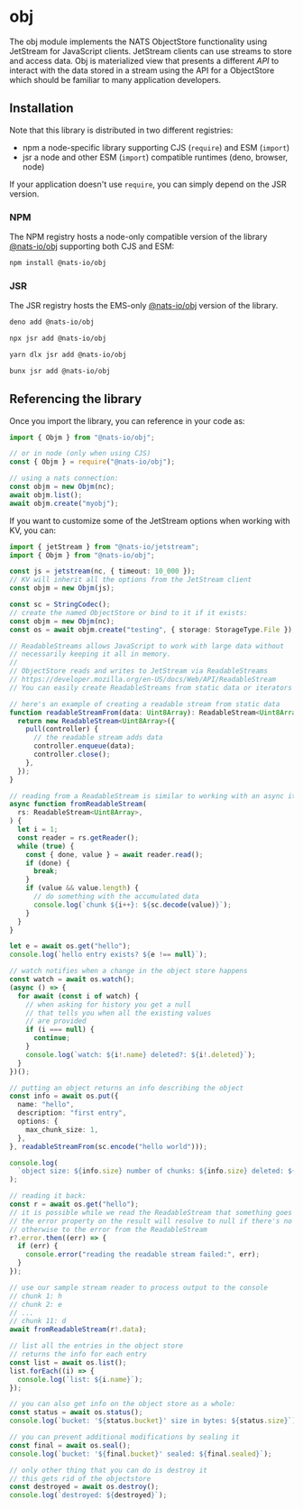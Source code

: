 # obj

The obj module implements the NATS ObjectStore functionality using JetStream for
JavaScript clients. JetStream clients can use streams to store and access data.
Obj is materialized view that presents a different _API_ to interact with the
data stored in a stream using the API for a ObjectStore which should be familiar
to many application developers.

## Installation

Note that this library is distributed in two different registries:

- npm a node-specific library supporting CJS (`require`) and ESM (`import`)
- jsr a node and other ESM (`import`) compatible runtimes (deno, browser, node)

If your application doesn't use `require`, you can simply depend on the JSR
version.

### NPM

The NPM registry hosts a node-only compatible version of the library
[@nats-io/obj](https://www.npmjs.com/package/@nats-io/obj) supporting both CJS
and ESM:

```bash
npm install @nats-io/obj
```

### JSR

The JSR registry hosts the EMS-only [@nats-io/obj](https://jsr.io/@nats-io/obj)
version of the library.

```bash
deno add @nats-io/obj
```

```bash
npx jsr add @nats-io/obj
```

```bash
yarn dlx jsr add @nats-io/obj
```

```bash
bunx jsr add @nats-io/obj
```

## Referencing the library

Once you import the library, you can reference in your code as:

```javascript
import { Objm } from "@nats-io/obj";

// or in node (only when using CJS)
const { Objm } = require("@nats-io/obj");

// using a nats connection:
const objm = new Objm(nc);
await objm.list();
await objm.create("myobj");
```

If you want to customize some of the JetStream options when working with KV, you
can:

```typescript
import { jetStream } from "@nats-io/jetstream";
import { Objm } from "@nats-io/obj";

const js = jetstream(nc, { timeout: 10_000 });
// KV will inherit all the options from the JetStream client
const objm = new Objm(js);
```

```typescript
const sc = StringCodec();
// create the named ObjectStore or bind to it if it exists:
const objm = new Objm(nc);
const os = await objm.create("testing", { storage: StorageType.File });

// ReadableStreams allows JavaScript to work with large data without
// necessarily keeping it all in memory.
//
// ObjectStore reads and writes to JetStream via ReadableStreams
// https://developer.mozilla.org/en-US/docs/Web/API/ReadableStream
// You can easily create ReadableStreams from static data or iterators

// here's an example of creating a readable stream from static data
function readableStreamFrom(data: Uint8Array): ReadableStream<Uint8Array> {
  return new ReadableStream<Uint8Array>({
    pull(controller) {
      // the readable stream adds data
      controller.enqueue(data);
      controller.close();
    },
  });
}

// reading from a ReadableStream is similar to working with an async iterator:
async function fromReadableStream(
  rs: ReadableStream<Uint8Array>,
) {
  let i = 1;
  const reader = rs.getReader();
  while (true) {
    const { done, value } = await reader.read();
    if (done) {
      break;
    }
    if (value && value.length) {
      // do something with the accumulated data
      console.log(`chunk ${i++}: ${sc.decode(value)}`);
    }
  }
}

let e = await os.get("hello");
console.log(`hello entry exists? ${e !== null}`);

// watch notifies when a change in the object store happens
const watch = await os.watch();
(async () => {
  for await (const i of watch) {
    // when asking for history you get a null
    // that tells you when all the existing values
    // are provided
    if (i === null) {
      continue;
    }
    console.log(`watch: ${i!.name} deleted?: ${i!.deleted}`);
  }
})();

// putting an object returns an info describing the object
const info = await os.put({
  name: "hello",
  description: "first entry",
  options: {
    max_chunk_size: 1,
  },
}, readableStreamFrom(sc.encode("hello world")));

console.log(
  `object size: ${info.size} number of chunks: ${info.size} deleted: ${info.deleted}`,
);

// reading it back:
const r = await os.get("hello");
// it is possible while we read the ReadableStream that something goes wrong
// the error property on the result will resolve to null if there's no error
// otherwise to the error from the ReadableStream
r?.error.then((err) => {
  if (err) {
    console.error("reading the readable stream failed:", err);
  }
});

// use our sample stream reader to process output to the console
// chunk 1: h
// chunk 2: e
// ...
// chunk 11: d
await fromReadableStream(r!.data);

// list all the entries in the object store
// returns the info for each entry
const list = await os.list();
list.forEach((i) => {
  console.log(`list: ${i.name}`);
});

// you can also get info on the object store as a whole:
const status = await os.status();
console.log(`bucket: '${status.bucket}' size in bytes: ${status.size}`);

// you can prevent additional modifications by sealing it
const final = await os.seal();
console.log(`bucket: '${final.bucket}' sealed: ${final.sealed}`);

// only other thing that you can do is destroy it
// this gets rid of the objectstore
const destroyed = await os.destroy();
console.log(`destroyed: ${destroyed}`);
```

